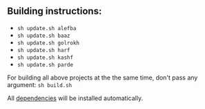 ## Building instructions:

- `sh update.sh alefba`
- `sh update.sh baaz`
- `sh update.sh golrokh`
- `sh update.sh harf`
- `sh update.sh kashf`
- `sh update.sh parde`

For building all above projects at the the same time, don't pass any argument: `sh build.sh`

All [dependencies](https://github.com/slatedocs/slate/wiki/Using-Slate-Natively) will be installed automatically.
